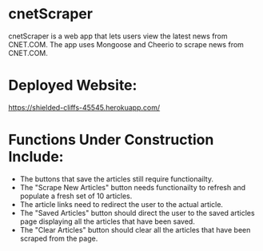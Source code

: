 # cnetScraper
cnetScraper is a web app that lets users view the latest news from CNET.COM. The app uses Mongoose and Cheerio to scrape news from CNET.COM.

# Deployed Website: 
https://shielded-cliffs-45545.herokuapp.com/

# Functions Under Construction Include:
* The buttons that save the articles still require functionailty.
* The "Scrape New Articles" button needs functionailty to refresh and populate a fresh set of 10 articles.
* The article links need to redirect the user to the actual article.
* The "Saved Articles" button should direct the user to the saved articles page displaying all the articles that have been saved.
* The "Clear Articles" button should clear all the articles that have been scraped from the page.
